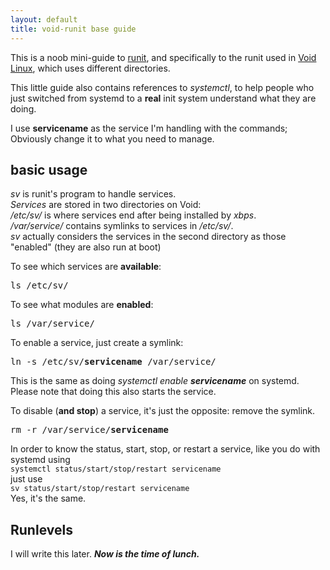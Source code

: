 ```yaml
---
layout: default
title: void-runit base guide
---
```


This is a noob mini-guide to [runit](smarden.org/runit/), and specifically to the runit used in [Void Linux](http://voidlinux.eu), which uses different directories.  
  
This little guide also contains references to *systemctl*, to help people who just switched from systemd to a **real** init system understand what they are doing.  
  
I use **servicename** as the service I'm handling with the commands; Obviously change it to what you need to manage.  
  
<h2>basic usage</h2>

*sv* is runit's program to handle services.  
*Services* are stored in two directories on Void:  
*/etc/sv/* is where services end after being installed by *xbps*.  
*/var/service/* contains symlinks to services in */etc/sv/*.  
*sv* actually considers the services in the second directory as those "enabled" (they are also run at boot)  

To see which services are **available**:  
<pre>ls /etc/sv/</pre>  
  
To see what modules are **enabled**:  
<pre>ls /var/service/</pre>  
  
To enable a service, just create a symlink:  
<pre>ln -s /etc/sv/<b>servicename</b> /var/service/</pre>  
This is the same as doing *systemctl enable* ***servicename*** on systemd.  
Please note that doing this also starts the service.  

To disable (**and stop**) a service, it's just the opposite: remove the symlink.  
<pre>rm -r /var/service/<b>servicename</b></pre>  
  
In order to know the status, start, stop, or restart a service, like you do with systemd using  
`systemctl status/start/stop/restart servicename`  
just use  
`sv status/start/stop/restart servicename`   
Yes, it's the same.  
  
<h2>Runlevels</h2>
  
I will write this later. ***Now is the time of lunch.***
